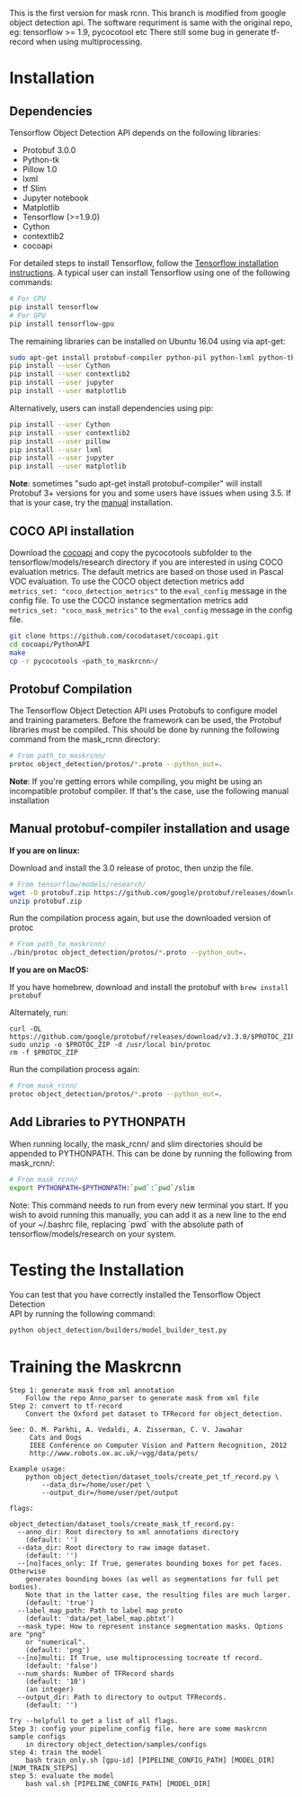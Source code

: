 This is the first version for mask rcnn. This branch is modified from google 
object detection api. The software requriment is same with the original repo, 
    eg: tensorflow >= 1.9, pycocotool etc
There still some bug in generate tf-record when using multiprocessing.

# Installation

## Dependencies

Tensorflow Object Detection API depends on the following libraries:

*   Protobuf 3.0.0
*   Python-tk
*   Pillow 1.0
*   lxml
*   tf Slim
*   Jupyter notebook
*   Matplotlib
*   Tensorflow (>=1.9.0)
*   Cython
*   contextlib2
*   cocoapi

For detailed steps to install Tensorflow, follow the [Tensorflow installation
instructions](https://www.tensorflow.org/install/). A typical user can install
Tensorflow using one of the following commands:

``` bash
# For CPU
pip install tensorflow
# For GPU
pip install tensorflow-gpu
```

The remaining libraries can be installed on Ubuntu 16.04 using via apt-get:

``` bash
sudo apt-get install protobuf-compiler python-pil python-lxml python-tk
pip install --user Cython
pip install --user contextlib2
pip install --user jupyter
pip install --user matplotlib
```

Alternatively, users can install dependencies using pip:

``` bash
pip install --user Cython
pip install --user contextlib2
pip install --user pillow
pip install --user lxml
pip install --user jupyter
pip install --user matplotlib
```

<!-- common_typos_disable -->
**Note**: sometimes "sudo apt-get install protobuf-compiler" will install
Protobuf 3+ versions for you and some users have issues when using 3.5.
If that is your case, try the [manual](#Manual-protobuf-compiler-installation-and-usage) installation.

## COCO API installation

Download the
[cocoapi](https://github.com/cocodataset/cocoapi) and
copy the pycocotools subfolder to the tensorflow/models/research directory if
you are interested in using COCO evaluation metrics. The default metrics are
based on those used in Pascal VOC evaluation. To use the COCO object detection
metrics add `metrics_set: "coco_detection_metrics"` to the `eval_config` message
in the config file. To use the COCO instance segmentation metrics add
`metrics_set: "coco_mask_metrics"` to the `eval_config` message in the config
file.

```bash
git clone https://github.com/cocodataset/cocoapi.git
cd cocoapi/PythonAPI
make
cp -r pycocotools <path_to_maskrcnn>/
```

## Protobuf Compilation

The Tensorflow Object Detection API uses Protobufs to configure model and
training parameters. Before the framework can be used, the Protobuf libraries
must be compiled. This should be done by running the following command from
the mask_rcnn directory:


``` bash
# From path_to_maskrcnn/
protoc object_detection/protos/*.proto --python_out=.
```

**Note**: If you're getting errors while compiling, you might be using an incompatible protobuf compiler. If that's the case, use the following manual installation

## Manual protobuf-compiler installation and usage

**If you are on linux:**

Download and install the 3.0 release of protoc, then unzip the file.

```bash
# From tensorflow/models/research/
wget -O protobuf.zip https://github.com/google/protobuf/releases/download/v3.0.0/protoc-3.0.0-linux-x86_64.zip
unzip protobuf.zip
```

Run the compilation process again, but use the downloaded version of protoc

```bash
# From path_to_maskrcnn/
./bin/protoc object_detection/protos/*.proto --python_out=.
```

**If you are on MacOS:**

If you have homebrew, download and install the protobuf with
```brew install protobuf```

Alternately, run:
```PROTOC_ZIP=protoc-3.3.0-osx-x86_64.zip
curl -OL https://github.com/google/protobuf/releases/download/v3.3.0/$PROTOC_ZIP
sudo unzip -o $PROTOC_ZIP -d /usr/local bin/protoc
rm -f $PROTOC_ZIP
```

Run the compilation process again:

``` bash
# From mask_rcnn/
protoc object_detection/protos/*.proto --python_out=.
```

## Add Libraries to PYTHONPATH

When running locally, the mask_rcnn/ and slim directories
should be appended to PYTHONPATH. This can be done by running the following from
mask_rcnn/:


``` bash
# From mask_rcnn/
export PYTHONPATH=$PYTHONPATH:`pwd`:`pwd`/slim
```

Note: This command needs to run from every new terminal you start. If you wish
to avoid running this manually, you can add it as a new line to the end of your
~/.bashrc file, replacing \`pwd\` with the absolute path of
tensorflow/models/research on your system.

# Testing the Installation

You can test that you have correctly installed the Tensorflow Object Detection\
API by running the following command:

```bash
python object_detection/builders/model_builder_test.py
```

#  Training the Maskrcnn
    Step 1: generate mask from xml annotation
        Follow the repo Anno_parser to generate mask from xml file
    Step 2: convert to tf-record
        Convert the Oxford pet dataset to TFRecord for object_detection.
    
    See: O. M. Parkhi, A. Vedaldi, A. Zisserman, C. V. Jawahar
         Cats and Dogs
         IEEE Conference on Computer Vision and Pattern Recognition, 2012
         http://www.robots.ox.ac.uk/~vgg/data/pets/
    
    Example usage:
        python object_detection/dataset_tools/create_pet_tf_record.py \
            --data_dir=/home/user/pet \
            --output_dir=/home/user/pet/output
    
    flags:
    
    object_detection/dataset_tools/create_mask_tf_record.py:
      --anno_dir: Root directory to xml annotations directory
        (default: '')
      --data_dir: Root directory to raw image dataset.
        (default: '')
      --[no]faces_only: If True, generates bounding boxes for pet faces.  Otherwise
        generates bounding boxes (as well as segmentations for full pet bodies).
        Note that in the latter case, the resulting files are much larger.
        (default: 'true')
      --label_map_path: Path to label map proto
        (default: 'data/pet_label_map.pbtxt')
      --mask_type: How to represent instance segmentation masks. Options are "png"
        or "numerical".
        (default: 'png')
      --[no]multi: If True, use multiprocessing tocreate tf record.
        (default: 'false')
      --num_shards: Number of TFRecord shards
        (default: '10')
        (an integer)
      --output_dir: Path to directory to output TFRecords.
        (default: '')
    
    Try --helpfull to get a list of all flags.
    Step 3: config your pipeline_config file, here are some maskrcnn sample configs 
        in directory object_detection/samples/configs
    step 4: train the model
        bash train_only.sh [gpu-id] [PIPELINE_CONFIG_PATH] [MODEL_DIR] [NUM_TRAIN_STEPS]
    step 5: evaluate the model
        bash val.sh [PIPELINE_CONFIG_PATH] [MODEL_DIR]
